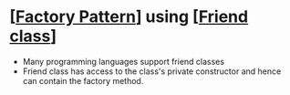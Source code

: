 # [[Factory Pattern]] using [[Friend class]]

- Many programming languages support friend classes
- Friend class has access to the class's private constructor and hence can contain the factory method.


[//begin]: # "Autogenerated link references for markdown compatibility"
[Factory Pattern]: <Factory Pattern> "Factory Method"
[Friend class]: <Friend Class> "Friend Class"
[//end]: # "Autogenerated link references"